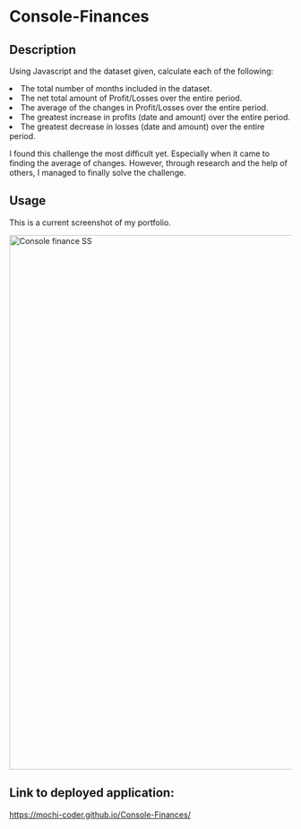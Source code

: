 # Console-Finances

## Description

Using Javascript and the dataset given, calculate each of the following:
<li>The total number of months included in the dataset.

<li>The net total amount of Profit/Losses over the entire period.

<li>The average of the changes in Profit/Losses over the entire period.

<li>The greatest increase in profits (date and amount) over the entire period.

<li>The greatest decrease in losses (date and amount) over the entire period.

I found this challenge the most difficult yet. Especially when it came to finding the average of changes. However, through research and the help of others, I managed to finally solve the challenge.

## Usage

This is a current screenshot of my portfolio.


<img width="953" alt="Console finance SS" src="https://user-images.githubusercontent.com/116069253/210456889-9fd65283-bd84-4661-bc71-61a2386dfd50.png">


## Link to deployed application:

https://mochi-coder.github.io/Console-Finances/

